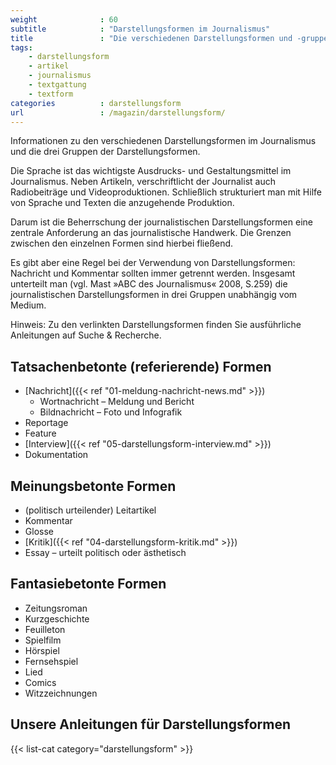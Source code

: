 ```yaml
---
weight              : 60
subtitle            : "Darstellungsformen im Journalismus"
title               : "Die verschiedenen Darstellungsformen und -gruppen"
tags:
    - darstellungsform
    - artikel
    - journalismus
    - textgattung
    - textform
categories          : darstellungsform
url                 : /magazin/darstellungsform/
---
```

Informationen zu den verschiedenen Darstellungsformen im Journalismus und die drei Gruppen der Darstellungsformen.
<!--more-->

Die Sprache ist das wichtigste Ausdrucks- und Gestaltungsmittel im Journalismus. Neben Artikeln, verschriftlicht der Journalist auch Radiobeiträge und Videoproduktionen. Schließlich strukturiert man mit Hilfe von Sprache und Texten die anzugehende Produktion.

Darum ist die Beherrschung der journalistischen Darstellungsformen eine zentrale Anforderung an das journalistische Handwerk. Die Grenzen zwischen den einzelnen Formen sind hierbei fließend.

Es gibt aber eine Regel bei der Verwendung von Darstellungsformen: Nachricht und Kommentar sollten immer getrennt werden. Insgesamt unterteilt man (vgl. Mast »ABC des Journalismus« 2008, S.259) die journalistischen Darstellungsformen in drei Gruppen unabhängig vom Medium.

Hinweis: Zu den verlinkten Darstellungsformen finden Sie ausführliche Anleitungen auf Suche & Recherche.

## Tatsachenbetonte (referierende) Formen

* [Nachricht]({{< ref "01-meldung-nachricht-news.md" >}})
    * Wortnachricht – Meldung und Bericht
    * Bildnachricht – Foto und Infografik
* Reportage
* Feature
* [Interview]({{< ref "05-darstellungsform-interview.md" >}})
* Dokumentation

## Meinungsbetonte Formen

* (politisch urteilender) Leitartikel
* Kommentar
* Glosse
* [Kritik]({{< ref "04-darstellungsform-kritik.md" >}})
* Essay  – urteilt politisch oder ästhetisch

## Fantasiebetonte Formen

* Zeitungsroman
* Kurzgeschichte
* Feuilleton
* Spielfilm
* Hörspiel
* Fernsehspiel
* Lied
* Comics
* Witzzeichnungen

## Unsere Anleitungen für Darstellungsformen

{{< list-cat category="darstellungsform" >}}

